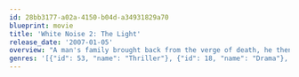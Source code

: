 ```yaml
---
id: 28bb3177-a02a-4150-b04d-a34931829a70
blueprint: movie
title: 'White Noise 2: The Light'
release_date: '2007-01-05'
overview: "A man's family brought back from the verge of death, he then discovers he can identify people who are about to die."
genres: '[{"id": 53, "name": "Thriller"}, {"id": 18, "name": "Drama"}, {"id": 27, "name": "Horror"}, {"id": 14, "name": "Fantasy"}]'
---
```

